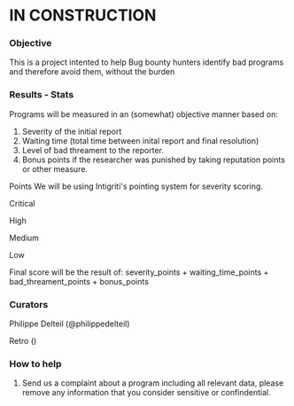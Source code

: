 # IN CONSTRUCTION 

### Objective 
This is a project intented to help Bug bounty hunters identify bad programs and therefore avoid them, without the burden 


### Results - Stats 

Programs will be measured in an (somewhat) objective manner based on:

1. Severity of the initial report
2. Waiting time (total time between  inital report and final resolution)
3. Level of bad threament to the reporter.  
4. Bonus points if the researcher was punished by taking reputation points or other measure. 

Points
We will be using Intigriti's pointing system for severity scoring. 

Critical

High

Medium

Low 

Final score will be the result of: severity_points + waiting_time_points + bad_threament_points + bonus_points

### Curators 

Philippe Delteil (@philippedelteil)

Retro () 

### How to help 

1. Send us a complaint about a program including all relevant data, please remove any information that you consider sensitive or confindential. 


